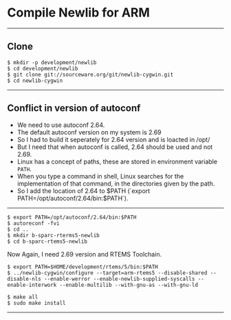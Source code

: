 # Compile Newlib for ARM

---

## Clone

~~~~
$ mkdir -p development/newlib
$ cd development/newlib
$ git clone git://sourceware.org/git/newlib-cygwin.git
$ cd newlib-cygwin
~~~~

---

## Conflict in version of autoconf

- We need to use autoconf 2.64.
- The default autoconf version on my system is 2.69
- So I had to build it seperately for 2.64 version and is loacted in /opt/
- But I need that when autoconf is called, 2.64 should be used and not 2.69.
- Linux has a concept of paths, these are stored in environment variable `PATH`.
- When you type a command in shell, Linux searches for the implementation of that command, in the directories given by the path.
- So I add the location of 2.64 to $PATH (`export PATH=/opt/autoconf/2.64/bin:$PATH`).

---

~~~~
$ export PATH=/opt/autoconf/2.64/bin:$PATH
$ autoreconf -fvi
$ cd ..
$ mkdir b-sparc-rterms5-newlib
$ cd b-sparc-rtems5-newlib
~~~~

Now Again, I need 2.69 version and RTEMS Toolchain.

~~~~
$ export PATH=$HOME/development/rtems/5/bin:$PATH
$ ../newlib-cygwin/configure --target=arm-rtems5 --disable-shared --disable-nls --enable-werror --enable-newlib-supplied-syscalls --enable-interwork --enable-multilib --with-gnu-as --with-gnu-ld
~~~~

~~~~
$ make all
$ sudo make install
~~~~

---


